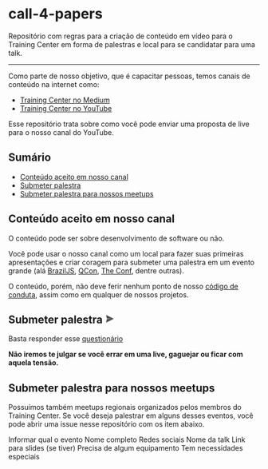 # call-4-papers

Repositório com regras para a criação de conteúdo em vídeo para o Training Center em forma de palestras e local para se candidatar para uma talk.

---

Como parte de nosso objetivo, que é capacitar pessoas, temos canais de conteúdo na internet como:

* [Training Center no Medium](https://medium.com/trainingcenter)
* [Training Center no YouTube](https://www.youtube.com/c/TrainingCenterChannel)

Esse repositório trata sobre como você pode enviar uma proposta de live para o nosso canal do YouTube.

## Sumário

* [Conteúdo aceito em nosso canal](#conteúdo-aceito-em-nosso-canal)
* [Submeter palestra](#submeter-palestra-)
* [Submeter palestra para nossos meetups](#submeter-palestra-para-nossos-meetups)

## Conteúdo aceito em nosso canal

O conteúdo pode ser sobre desenvolvimento de software ou não.

Você pode usar o nosso canal como um local para fazer suas primeiras apresentações e criar coragem para submeter uma palestra em um evento grande (alá [BrazilJS](https://braziljs.org/conf/), [QCon](https://qconferences.com/), [The Conf](http://www.theconf.club/), dentre outras).

O conteúdo, porém, não deve ferir nenhum ponto de nosso [código de conduta](https://github.com/training-center/sobre/blob/master/CONDUCT.md), assim como em qualquer de nossos projetos.

## Submeter palestra <img src="https://github.com/training-center/call-4-papers/blob/master/img/send-button.png?raw=true" width="20px" alt="enviar">

Basta responder esse [questionário](https://trainingcenter2.typeform.com/to/Vis7fO)

**Não iremos te julgar se você errar em uma live, gaguejar ou ficar com aquela tensão.**

## Submeter palestra para nossos meetups

Possuímos também meetups regionais organizados pelos membros do Training Center. Se você deseja palestrar em alguns desses eventos, você pode abrir uma issue nesse repositório com os item abaixo.

Informar qual o evento
Nome completo
Redes sociais
Nome da talk
Link para slides (se tiver)
Precisa de algum equipamento
Tem necessidades especiais

